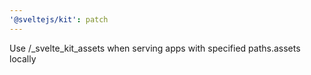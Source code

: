 ```yaml
---
'@sveltejs/kit': patch
---
```


Use /\_svelte_kit_assets when serving apps with specified paths.assets locally
